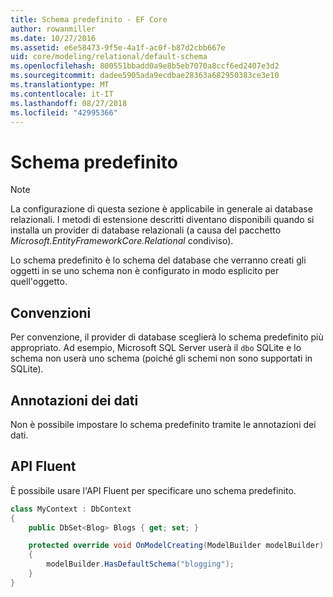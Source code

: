 ```yaml
---
title: Schema predefinito - EF Core
author: rowanmiller
ms.date: 10/27/2016
ms.assetid: e6e58473-9f5e-4a1f-ac0f-b87d2cbb667e
uid: core/modeling/relational/default-schema
ms.openlocfilehash: 800551bbadd0a9e8b5eb7070a8ccf6ed2407e3d2
ms.sourcegitcommit: dadee5905ada9ecdbae28363a682950383ce3e10
ms.translationtype: MT
ms.contentlocale: it-IT
ms.lasthandoff: 08/27/2018
ms.locfileid: "42995366"
---
```

# <a name="default-schema"></a>Schema predefinito

> [!NOTE]  
> La configurazione di questa sezione è applicabile in generale ai database relazionali. I metodi di estensione descritti diventano disponibili quando si installa un provider di database relazionali (a causa del pacchetto *Microsoft.EntityFrameworkCore.Relational* condiviso).

Lo schema predefinito è lo schema del database che verranno creati gli oggetti in se uno schema non è configurato in modo esplicito per quell'oggetto.

## <a name="conventions"></a>Convenzioni

Per convenzione, il provider di database sceglierà lo schema predefinito più appropriato. Ad esempio, Microsoft SQL Server userà il `dbo` SQLite e lo schema non userà uno schema (poiché gli schemi non sono supportati in SQLite).

## <a name="data-annotations"></a>Annotazioni dei dati

Non è possibile impostare lo schema predefinito tramite le annotazioni dei dati.

## <a name="fluent-api"></a>API Fluent

È possibile usare l'API Fluent per specificare uno schema predefinito.

<!-- [!code-csharp[Main](samples/core/relational/Modeling/FluentAPI/Samples/Relational/DefaultSchema.cs?highlight=7)] -->
``` csharp
class MyContext : DbContext
{
    public DbSet<Blog> Blogs { get; set; }

    protected override void OnModelCreating(ModelBuilder modelBuilder)
    {
        modelBuilder.HasDefaultSchema("blogging");
    }
}
```
